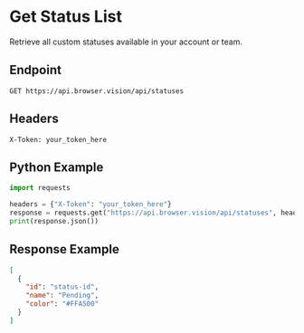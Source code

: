 # Get Status List

Retrieve all custom statuses available in your account or team.

## Endpoint

```
GET https://api.browser.vision/api/statuses
```

## Headers

```
X-Token: your_token_here
```

## Python Example

```python
import requests

headers = {"X-Token": "your_token_here"}
response = requests.get("https://api.browser.vision/api/statuses", headers=headers)
print(response.json())
```

## Response Example

```json
[
  {
    "id": "status-id",
    "name": "Pending",
    "color": "#FFA500"
  }
]
```
